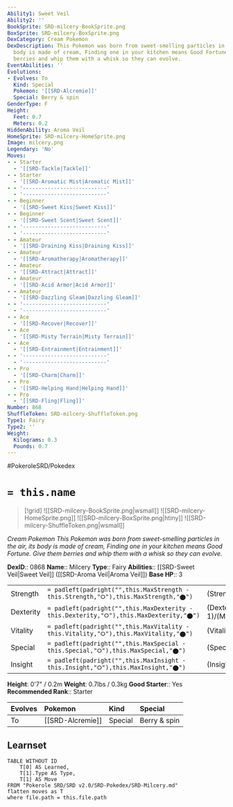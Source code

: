 ```yaml
---
Ability1: Sweet Veil
Ability2: ''
BookSprite: SRD-milcery-BookSprite.png
BoxSprite: SRD-milcery-BoxSprite.png
DexCategory: Cream Pokemon
DexDescription: This Pokemon was born from sweet-smelling particles in the air, its
  body is made of cream, Finding one in your kitchen means Good Fortune. Give them
  berries and whip them with a whisk so they can evolve.
EventAbilities: ''
Evolutions:
- Evolves: To
  Kind: Special
  Pokemon: '[[SRD-Alcremie]]'
  Special: Berry & spin
GenderType: F
Height:
  Feet: 0.7
  Meters: 0.2
HiddenAbility: Aroma Veil
HomeSprite: SRD-milcery-HomeSprite.png
Image: milcery.png
Legendary: 'No'
Moves:
- - Starter
  - '[[SRD-Tackle|Tackle]]'
- - Starter
  - '[[SRD-Aromatic Mist|Aromatic Mist]]'
- - '---------------------------'
  - '---------------------------'
- - Beginner
  - '[[SRD-Sweet Kiss|Sweet Kiss]]'
- - Beginner
  - '[[SRD-Sweet Scent|Sweet Scent]]'
- - '---------------------------'
  - '---------------------------'
- - Amateur
  - '[[SRD-Draining Kiss|Draining Kiss]]'
- - Amateur
  - '[[SRD-Aromatherapy|Aromatherapy]]'
- - Amateur
  - '[[SRD-Attract|Attract]]'
- - Amateur
  - '[[SRD-Acid Armor|Acid Armor]]'
- - Amateur
  - '[[SRD-Dazzling Gleam|Dazzling Gleam]]'
- - '---------------------------'
  - '---------------------------'
- - Ace
  - '[[SRD-Recover|Recover]]'
- - Ace
  - '[[SRD-Misty Terrain|Misty Terrain]]'
- - Ace
  - '[[SRD-Entrainment|Entrainment]]'
- - '---------------------------'
  - '---------------------------'
- - Pro
  - '[[SRD-Charm|Charm]]'
- - Pro
  - '[[SRD-Helping Hand|Helping Hand]]'
- - Pro
  - '[[SRD-Fling|Fling]]'
Number: 868
ShuffleToken: SRD-milcery-ShuffleToken.png
Type1: Fairy
Type2: ''
Weight:
  Kilograms: 0.3
  Pounds: 0.7
---
```


#PokeroleSRD/Pokedex

# `= this.name`

> [!grid]
> ![[SRD-milcery-BookSprite.png|wsmall]]
> ![[SRD-milcery-HomeSprite.png]]
> ![[SRD-milcery-BoxSprite.png|htiny]]
> ![[SRD-milcery-ShuffleToken.png|wsmall]]


*Cream Pokemon*
*This Pokemon was born from sweet-smelling particles in the air, its body is made of cream, Finding one in your kitchen means Good Fortune. Give them berries and whip them with a whisk so they can evolve.*

**DexID**:: 0868
**Name**:: Milcery
**Type**:: Fairy
**Abilities**:: [[SRD-Sweet Veil|Sweet Veil]] ([[SRD-Aroma Veil|Aroma Veil]])
**Base HP**:: 3

|           |                                                                                        |                                          |
| --------- | -------------------------------------------------------------------------------------- | ---------------------------------------- |
| Strength  | `= padleft(padright("",this.MaxStrength - this.Strength,"⭘"),this.MaxStrength,"⬤")`    | (Strength::1)/(MaxStrength::3)   |
| Dexterity | `= padleft(padright("",this.MaxDexterity - this.Dexterity,"⭘"),this.MaxDexterity,"⬤")` | (Dexterity:: 1)/(MaxDexterity::3) |
| Vitality  | `= padleft(padright("",this.MaxVitality - this.Vitality,"⭘"),this.MaxVitality,"⬤")`    | (Vitality::1)/(MaxVitality::3)   |
| Special   | `= padleft(padright("",this.MaxSpecial - this.Special,"⭘"),this.MaxSpecial,"⬤")`       | (Special::2)/(MaxSpecial::4)     |
| Insight   | `= padleft(padright("",this.MaxInsight - this.Insight,"⭘"),this.MaxInsight,"⬤")`       | (Insight::2)/(MaxInsight::4)     |

**Height**: 0'7" / 0.2m
**Weight**: 0.7lbs / 0.3kg
**Good Starter**:: Yes
**Recommended Rank**:: Starter

| Evolves   | Pokemon          | Kind    | Special      |
|:----------|:-----------------|:--------|:-------------|
| To        | [[SRD-Alcremie]] | Special | Berry & spin |

## Learnset

```dataview
TABLE WITHOUT ID
    T[0] AS Learned,
    T[1].Type AS Type,
    T[1] AS Move
FROM "Pokerole SRD/SRD v2.0/SRD-Pokedex/SRD-Milcery.md"
flatten moves as T
where file.path = this.file.path
```
